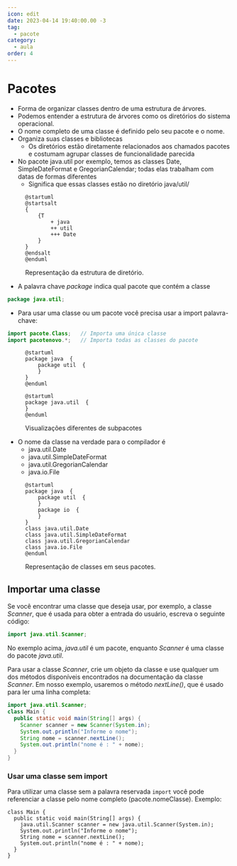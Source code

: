 ```yaml
---
icon: edit
date: 2023-04-14 19:40:00.00 -3
tag:
  - pacote
category:
  - aula
order: 4
---
```


# Pacotes
- Forma de organizar classes dentro de uma estrutura de árvores. 
- Podemos entender a estrutura de árvores como os diretórios do sistema operacional. 
- O nome completo de uma classe é definido pelo seu pacote e o nome. 
- Organiza suas classes e bibliotecas
    - Os diretórios estão diretamente relacionados aos chamados pacotes e costumam agrupar classes de funcionalidade parecida
- No pacote java.util por exemplo, temos as classes Date, SimpleDateFormat e GregorianCalendar; todas elas trabalham com datas de formas diferentes
    - Significa que essas classes estão no diretório java/util/

<figure>

```plantuml
@startuml
@startsalt
{
    {T
        + java
        ++ util
        +++ Date
    }
}
@endsalt
@enduml
```

<figcaption>Representação da estrutura de diretório.</figcaption>
</figure>

- A palavra chave *package* indica qual pacote que contém a classe

```java
package java.util;
```

- Para usar uma classe ou um pacote você precisa usar a import palavra-chave:

```java
import pacote.Class;   // Importa uma única classe
import pacotenovo.*;   // Importa todas as classes do pacote
```
<figure>
<div class="multicolumn">

```plantuml
@startuml
package java  {
    package util  {    
    }
}
@enduml
```
```plantuml
@startuml
package java.util  {        
}
@enduml
```

</div>
<figcaption>Visualizações diferentes de subpacotes</figcaption>
</figure>

- O nome da classe na verdade para o compilador é
    - java.util.Date
    - java.util.SimpleDateFormat
    - java.util.GregorianCalendar
    - java.io.File

<figure>

```plantuml
@startuml
package java  {
    package util  {    
    }
    package io  {
    }
}
class java.util.Date
class java.util.SimpleDateFormat
class java.util.GregorianCalendar
class java.io.File
@enduml
```

<figcaption>Representação de classes em seus pacotes.</figcaption>
</figure>

## Importar uma classe

Se você encontrar uma classe que deseja usar, por exemplo, a classe *Scanner*, que é usada para obter a entrada do usuário, escreva o seguinte código:

```java
import java.util.Scanner;
```
No exemplo acima, *java.util* é um pacote, enquanto *Scanner* é uma classe do pacote *java.util*.

Para usar a classe *Scanner*, crie um objeto da classe e use qualquer um dos métodos disponíveis encontrados na documentação da classe *Scanner*. Em nosso exemplo, usaremos o método *nextLine()*, que é usado para ler uma linha completa:

```java
import java.util.Scanner;
class Main {
  public static void main(String[] args) {
    Scanner scanner = new Scanner(System.in);
    System.out.println("Informe o nome");
    String nome = scanner.nextLine();
    System.out.println("nome é : " + nome);
  }
}
```
### Usar uma classe sem import

Para utilizar uma classe sem a palavra reservada `import` você pode referenciar a classe pelo nome completo (pacote.nomeClasse). Exemplo:

```java{3}
class Main {
  public static void main(String[] args) {
    java.util.Scanner scanner = new java.util.Scanner(System.in);
    System.out.println("Informe o nome");
    String nome = scanner.nextLine();
    System.out.println("nome é : " + nome);
  }
}
```
